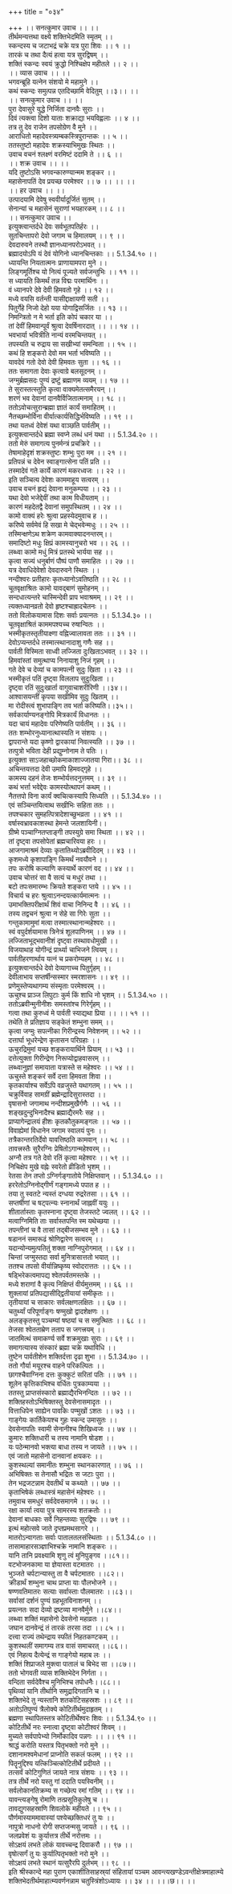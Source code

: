 +++
title = "०३४"

+++
।। सनत्कुमार उवाच ।। ।।  
तीर्थमन्यत्तथा वक्ष्ये शक्तिभेदमिति स्मृतम् ।।  
स्कन्दस्य च जटाभद्रं चक्रे यत्र पुरा शिवः ।। १ ।।  
तारकं च तथा दैत्यं हत्वा यत्र सुरद्विषम् ।।  
शक्तिं स्कन्दः स्वयं क्रुद्धो निश्चिक्षेप महीतले ।। २ ।।  
।। व्यास उवाच ।। ।।  
भगवन्ब्रूहि यत्नेन संशयो मे महामुने ।।  
कथं स्कन्दः समुत्पन्न एतदिच्छामि वेदितुम् ।।३।। ।।  
।। सनत्कुमार उवाच ।। ।।  
पुरा देवासुरे युद्धे निर्जिता दानवैः सुराः ।।  
दिवं त्यक्त्वा दिशो याताः शक्राद्या भयविह्वलाः ।। ४ ।।  
तत्र तु देव राजेन तपसोग्रेण वै मुने ।।  
आराधितो महादेवस्त्र्यम्बकस्त्रिपुरान्तकः ।। ५ ।।  
ततस्तुष्टो महादेवः शक्रस्याभिमुखः स्थितः ।।  
उवाच वचनं श्लक्ष्णं वरमिष्टं ददामि ते ।। ६ ।।  
।। शक्र उवाच ।। ।।  
यदि तुष्टोऽसि भगवन्कारुण्यान्मम शङ्कर ।।  
महासेनापतिं देव प्रयच्छ परमेश्वर ।। ७ ।। ।। ।।  
।। हर उवाच ।। ।।  
उत्पादयामि देवेषु स्ववीर्यादूर्जितं सुतम् ।।  
सेनान्यां च महासेनं सुराणां भयहारकम् ।। ८ ।।  
।। सनत्कुमार उवाच ।।  
इत्युक्त्वान्तर्दधे देवः सर्वभूतपतिर्हरः ।।  
सुतचिन्तापरो देवो जगाम च हिमालयम् ।। ९ ।।  
देवदारुवने तस्थौ ज्ञानध्यानपरोऽभवत् ।।  
ब्रह्मादयोऽपि यं देवं योगिनो ध्यानचिन्तकाः ।। 5.1.34.१० ।।  
ध्यायन्ति नियतात्मनः प्राणायामपरा मुने ।।  
लिङ्गमूर्तिश्च यो नित्यं पूज्यते सर्वजन्तुभिः ।। ११ ।।  
स ध्यायति किमर्थं तन्न विद्मः परमार्थिनः ।।  
वं ध्यानपरे देवे देवी हिमवतो गृहे ।। १२ ।।  
मध्ये वयसि वर्तन्ती यासीद्दाक्षायणी सती ।।  
 पितुर्गेहे निजो देहो यया योगाद्विसर्जितः ।। १३ ।।  
निमन्त्रितो न मे भर्ता इति कोपं चकार या ।।  
तां देवीं हिमवान्पूर्वं श्रुत्वा देवर्षिनारदात् ।। ।। १४ ।।  
भवभार्या भवित्रीति नान्यं वरमचिन्तयत् ।।  
तपस्यति च रुद्राय सा सखीभ्यां समन्विता ।। १५ ।।  
कथं हि शङ्करो देवो मम भर्ता भविष्यति ।।  
यावदेवं गतो देवो देवी हिमवतः सुता ।। १६ ।।  
ततः समागता देवाः कृत्वाग्रे बलसूदनम् ।।  
जग्मुर्ब्रह्मसदः पुण्यं द्रष्टुं ब्रह्माणम व्ययम् ।। १७ ।।  
ते सुरास्तत्स्तुति कृत्वा वाक्यमेतत्समैरयन् ।।  
शरणं भव देवानां दानवैर्विजितात्मनाम् ।। १८ ।।  
ततोऽवोचत्सुरान्ब्रह्मा ज्ञातं कार्यं समाहितम् ।।  
नैतच्छम्भोर्विना वीर्यात्कार्यसिद्धिर्भविष्यति ।। १९ ।।  
तथा यतध्वं देवेशं यथा वाञ्छति पार्वतीम् ।।  
इत्युक्त्वान्तर्दधे ब्रह्मा स्वप्ने लब्धं धनं यथा ।। 5.1.34.२० ।।  
ततो मेरुं समागत्य पुनर्मन्त्रं प्रचक्रिरे ।।  
तेषामाहेदृशं शक्रस्तुष्टः शम्भुः पुरा मम ।। २१ ।।  
प्रतिपन्नं च देवेन स्वाङ्गात्सेना पतिं प्रति ।।  
तस्मादेवं गते कार्ये कारणं मकरध्वजः ।। २२ ।।  
इति सञ्चित्य देवेशः काममाहूय सत्वरम् ।।  
उवाच वचनं हृद्यं देवाना मनुकम्पया ।। २३ ।।  
यथा देवो भजेद्देवीं तथा काम विधीयताम् ।।  
कारणं महदेतद्वै देवानां समुपस्थितम् ।। २४ ।।  
कामो वाक्यं हरेः श्रुत्वा प्रहस्येदमुवाच ह ।।  
करिष्ये सर्वमेवं हि सखा मे चेद्भवेन्मधुः ।। २५ ।।  
तस्मिन्क्षणेऽथ शक्रेण कामवाक्यादनन्तरम्।।  
समादिष्टो मधुः क्षिप्रं कामस्यानुचरो भव ।। २६ ।।  
लब्ध्वा कामो मधुं मित्रं प्रतस्थे भार्यया सह ।।  
कृत्वा सज्यं धनुर्बाणं पौष्पं पाणौ समाहितः ।। २७ ।।  
यत्र देवाधिदेवेशो देवदारुवने स्थितः ।।  
नन्दीश्वरः प्रतीहारः कृतध्यानोऽवतिष्ठति ।। २८ ।।  
चूतवृक्षाश्रितः कामो यावद्बाणं सुमोहनम् ।।  
सन्दधात्यन्तरे चास्मिन्देवी प्राप भवाश्रमम् ।। २९ ।।  
त्यक्तध्यानव्रतो देवो हृष्टश्चाह्रादचेतनः ।।  
ततो विलोकयामास दिशः सर्वाः प्रयत्नतः ।। 5.1.34.३० ।।  
चूतवृक्षाश्रितं काममपश्यच्च रुषान्वितः ।।  
भस्मीकृतस्तृतीयाक्ष्णा वह्निज्वालावता ततः ।। ३१ ।।  
देवोऽप्यन्तर्दधे तस्मात्स्थानादाशु गणैः सह ।।  
पार्वती विस्मिता साध्वी लज्जिता दुःखिताऽभवत् ।। ३२ ।।  
हिमवांस्तां समुत्थाप्य निनायाशु निजं गृहम् ।।  
गते देवे च देव्यां च कामपत्नी सुदुः खिता ।। २३ ।।  
भस्मीकृतं पतिं दृष्ट्वा विललाप सुदुःखिता ।।  
दृष्ट्वा रतिं सुदुःखार्ता वागुवाचाशरीरिणी ।।३४।।  
आश्वासयन्तीं कृपया सखीमिव सुदुः खिताम् ।।  
मा रोदीस्त्वं शुभापाङ्गि तव भर्ता करिष्यति।।३५।।  
सर्वकार्याण्यनङ्गोपि मित्रकार्यं विधानतः ।।  
यदा चायं महादेवः परिणेष्यति पार्वतीम् ।। ३६ ।।  
ततः शम्भोरनुध्यानात्थास्यति न संशयः ।।  
द्वापरान्ते यदा कृष्णो द्वारकायां निवत्स्यति ।। ३७ ।।  
तत्पुत्रो भविता देही प्रद्युम्नोनाम ते पतिः ।।  
इत्युक्ता साऽजहाच्छोकमाकाशाज्जातया गिरा।। ३८ ।।  
अचिन्तयत्तदा देवी उमापि हिमवद्गृहे ।।  
कामस्य दहनं तेजः शम्भोर्यत्तदनुत्तमम् ।। ३९ ।।  
कथं भर्त्ता भवेद्देवः कामस्योत्थापनं कथम् ।।  
नैतत्तपो विना कार्यं क्वचित्कस्यापि सिध्यति ।। 5.1.34.४० ।।  
एवं सञ्चिन्तयित्वाथ सखीभिः सहिता ततः ।।  
तपश्चकार सुमहत्पित्रादेशाच्छुभव्रता ।। ४१ ।।  
वर्षास्वभ्रावकाशस्था हेमन्ते जलशायिनी।।  
ग्रीष्मे पञ्चाग्नितप्ताङ्गी तपस्युग्रे समा स्थिता ।। ४२ ।।  
तां दृष्ट्वा तपसोपेतां ब्रह्मचारिवया हरः ।।  
आजगामाश्रमं देव्याः कृतातिथ्योऽब्रवीदिदम् ।। ४३ ।।  
कृशमध्ये कृशापाङ्गि किमर्थं नवयौवने ।।  
तपः करोषि कल्याणि कस्यार्थे कारणं वद ।। ४४ ।।  
उवाच चोत्तरं सा वै सत्यं च मधुरं तथा ।।  
बटो तपःसमारम्भः क्रियते शङ्करा प्तये ।। ४५ ।।  
विचार्य च हरः श्रुत्वाऽनन्दयत्कार्यमात्मनः ।।  
उमाभक्तिपरीक्षार्थं शिवं वाचा निनिन्द वै ।। ४६ ।।  
तस्य तद्वचनं श्रुत्वा न सेहे सा गिरेः सुता ।।  
गन्तुकामामुमां मत्वा तस्मात्स्थानान्महेश्वरः ।।  
स्वं वपुर्दर्शयामास त्रिनेत्रं शूलपाणिनम् ।। ४७ ।।  
लज्जिताभूद्भवानीशं दृष्ट्वा तस्थावधोमुखी ।।  
विजयाथाह योगीन्द्रं प्रार्थ्या चाभिजने त्वियम् ।।  
पार्वतीहरणार्थाय यत्नं च प्रकरोम्यहम् ।। ४८ ।।  
इत्युक्त्वान्तर्दधे देवो देव्यागाच्च पितुर्गृहम् ।।  
देवीलाभाय सप्तर्षीन्सस्मार स्मरशासनः ।। ४९ ।।  
प्रणेमुस्तेप्यथागम्य संस्मृताः परमेश्वरम् ।।  
ऊचुश्च प्राञ्ज लिपुटाः कुर्म किं शाधि नो भृशम् ।। 5.1.34.५० ।।  
ततोऽब्रवीन्मुनीनीशः समस्तांश्च गिरेर्गृहम् ।।  
गत्वा तथा कुरुध्वं मे पार्वती स्याद्यथा प्रिया ।। ।। ५१ ।।  
तथेति ते प्रतिज्ञाय सङ्केतं शम्भुना समम् ।।  
कृत्वा जग्मुः सपत्नीका गिरीन्द्रस्य निवेशनम् ।। ५२ ।।  
दत्तार्घा भूधरेन्द्रेण कृतासन परिग्रहाः ।।  
ऊचुरद्रिमुमां यच्छ शङ्करायार्थिने प्रियाम् ।। ५३ ।।  
दत्तेत्युक्ता गिरीन्द्रेण निरूप्योद्वाहवासरम् ।।  
लब्ध्वानुज्ञां समायाता यत्रास्ते स महेश्वरः ।। ५४ ।।  
ऊचुस्ते शङ्करं सर्वे दत्ता हिमवता शिवा ।।  
कृतकार्याश्च सर्वेऽपि वव्रजुस्ते यथागतम् ।। ५५ ।।  
चक्रुर्विवाह सामग्रीं ब्रह्मेन्द्रादिसुरास्तदा ।।  
वृषासनो जगामाथ नन्दीशप्रमुखैर्गणैः ।। ५६ ।।  
शङ्खदुन्दुभिनादैश्च ब्रह्माद्यैरमरैः सह ।।  
प्राप्यागेन्द्रालयं हीशः कृतकौतुकमङ्गलः ।। ५७ ।।  
विवाह्येमां विधानेन जगाम स्वालयं पुनः ।।  
तत्रैकान्तरतिर्देवो यावत्तिष्ठति कामवान् ।। ५८ ।।  
तावत्त्रस्तैः सुरैरग्निः प्रेषितोऽगान्महेश्वरम् ।।  
अग्नौ तत्र गते देवो रतिं कृत्वा महेश्वरः ।। ५९ ।।  
निचिक्षेप मुखे वह्नेः स्वरेतो व्रीडितो भृशम् ।।  
रेतसा तेन तप्तो ऽग्निर्गङ्गातोये निक्षिप्तवान् ।। 5.1.34.६० ।।  
हररेतोऽग्निनोद्गीर्णं गङ्गामध्ये पपात ह ।।  
तया तु स्वतटे न्यस्तं दग्धया रुद्ररेतसा ।। ६१ ।।  
सप्तर्षीणां च षट्पत्न्यः स्नानार्थं जाह्नवीं ययुः ।।  
शीतार्तास्ताः कृतस्नाना दृष्ट्वा तेजस्तटे ज्वलत् ।। ६२ ।।  
मत्वाग्निमिति ताः सर्वास्तपन्ति स्म यथेच्छया ।।  
तपन्तीनां च वै तासां तद्बीजसम्भव मुने ।। ६३ ।।  
षडाननं समारूढं श्रोणिद्वारेण सत्वरम् ।।  
यदान्योन्यमुत्पतितुं शक्ता नाग्निपुरोगमात् ।। ६४ ।।  
चिन्तां जग्मुस्तदा सर्वा मुनित्रासात्ततो भयात् ।।  
ततश्च तपसो वीर्यान्निष्कृष्य स्वोदरात्ततः ।। ६५ ।।  
षड्भिरेकत्वमापद्य श्वेतपर्वतमस्तके ।।  
मध्ये शराणां वै कृत्य निक्षिप्तं वीर्यमुत्तमम् ।। ६६ ।।  
शुक्लायां प्रतिपद्यासीद्द्वितीयायां समीकृतः ।।  
तृतीयायां च साकारः सर्वलक्षणलक्षितः ।। ६७ ।।  
चतुर्थ्यां परिपूर्णाङ्गः षण्मुखो द्वादशेक्षणः ।।  
अलङ्कृतस्तु पञ्चम्यां षष्ठ्यां च स समुत्थितः ।। ६८ ।।  
तेजसा श्वेतताम्रेण तताप स जगत्त्रयम् ।।  
जातमित्थं समाकर्ण्य सर्वे शक्रमुखाः सुराः ।। ६९ ।।  
समागत्यास्य संस्कारं ब्रह्मा चक्रे यथाविधि ।।  
तुष्टेन पार्वतीशेन शक्तिर्दत्ता दृढा शुभा ।। 5.1.34.७० ।।  
ततो गौर्या मयूरश्च वाहने परिकल्पितः ।।  
छागश्चैवाग्निना दत्तः कुक्कुटं सरितां पतिः ।। ७१ ।।  
शूलेन कृत्तिकाभिश्च वर्धितः पुत्रकाम्यया ।।  
ततस्तु प्राप्तसंस्कारो ब्रह्माद्यैरभिनन्दितः ।। ७२ ।।  
शक्तिहस्तोऽभिषिक्तस्तु देवसेनासमादृतः ।।  
वित्ताधिपेन साह्येन पावकिः पण्मुखों ऽशतः ।। ७३ ।।  
गाङ्गेयः कार्तिकेयश्च गुहः स्कन्द उमासुतः ।।  
देवसेनापतिः स्वामी सेनानीश्च शिखिध्वजः ।। ७४ ।।  
कुमारः शक्तिधारी च तस्य नामानि षोडश ।।  
यः पठेन्मानवो भक्त्या बाधा तस्य न जायते ।। ७५ ।।  
एवं जातो महासेनो दानवानां क्षयकरः ।।  
कुशस्थल्यां समानीतः शम्भुना स्थानकारणात् ।। ७६ ।।  
अभिषिक्तः स तेनासौ भद्रितः स जटाः पुरा ।।  
तेन भद्रजटन्नाम देवतीर्थं च कथ्यते ।। ७७ ।।  
कृताभिषेकं लब्धास्त्रं महासेनं महेश्वरः ।।  
तमुवाच समधुरं सर्वदेवसमागमे ।। ७८ ।।  
रक्षा कार्या त्वया पुत्र सामरस्य शतक्रतोः ।।  
देवानां बाधकाः सर्वे निहन्तव्याः सुरद्विषः ।। ७९ ।।  
इत्थं महोत्सवे जाते दृप्तप्रमथसागरे ।।  
मातरोऽन्वागताः सर्वाः पातालतलसंस्थिताः ।। 5.1.34.८० ।।  
तासामाहारसञ्ज्ञाभिश्चक्रे नामानि शङ्करः ।।  
यानि तानि प्रवक्ष्यामि शृणु त्वं मुनिपुङ्गव ।।८१।।  
वटभोजनकामा या ज्ञेयास्ता वटमातरः ।।  
भुञ्जते चर्पटान्यास्तु ता वै चर्पटमातरः ।।८२।।  
क्रीडार्थं शम्भुना चाथ प्राप्ता याः पौलभोजने ।।  
षण्णवतिमातरः सत्याः सर्वास्ताः पौलमातरः ।।८३।।  
सर्वासां दर्शनं पुण्यं ग्रहभूतविनाशनम् ।।  
प्रयत्नतः सदा देव्यो द्रष्टव्या मानवैर्मुने ।।८४।।  
लब्ध्वा शक्तिं महासेनो देवसेनो महाव्रतः ।।  
जघान दानवेन्द्रं तं तारकं तरसा तदा ।। ८५ ।।  
दत्त्वा राज्यं तथेन्द्राय स्फीतं निहतकण्टकम् ।।  
कुशस्थलीं समागम्य तत्र वासं समाचरत् ।।८६।।  
एवं निहत्य दैत्येन्द्रं स गाङ्गेयो महाब लः ।।  
शक्तिं शिप्राजले मुक्त्वा पातालं च बिभेद सा ।।८७।।  
ततो भोगवती व्यास शक्तिभेदेन निर्गता ।।  
वन्दिता सर्वदेवैश्च मुनिभिश्च तपोधनैः।।८८।।  
पृथिव्यां यानि तीर्थानि समुद्रादिगतानि च ।।  
शक्तिभेदे तु न्यस्तानि शतकोटिसहस्रशः ।। ८९ ।।  
अतोऽतिपुण्यं त्रैलोक्ये कोटितीर्थमुदाहृतम् ।।  
ब्रह्मणा स्थापितस्तत्र कोटितीर्थेश्वरः शिवः ।। 5.1.34.९० ।।  
कोटितीर्थे नरः स्नात्वा दृष्ट्वा कोटीश्वरं शिवम् ।।  
मुच्यते सर्वपापेभ्यो निर्मोकादिव पन्नगः ।। ।। ९१ ।।  
श्राद्धं करोति यस्तत्र पितृभक्तो नरो मुने ।।  
दशानामश्वमेधानां प्राप्नोति सकलं फलम् ।। ९२ ।।  
पितॄनुद्दिश्य यत्किञ्चित्कोटितीर्थे प्रदीयते ।।  
तत्सर्वं कोटिगुणितं जायते नात्र संशयः ।। ९३ ।।  
तत्र तीर्थे नरो यस्तु गां ददाति पयस्विनीम् ।।  
सर्वलोकानतिक्रम्य स गच्छेत्प रमां गतिम् ।। ९४ ।।  
यावन्त्यङ्गेषु रोमाणि तत्प्रसूतिकुलेषु च ।।  
तावद्युगसहस्राणि शिवलोके महीयते ।। ९५ ।।  
पौर्णमास्याममावास्यां पश्येच्छक्तिधरं तु यः ।।  
नापुत्रो नाधनो रोगी सप्तजन्मसु जायते ।। ९६ ।।  
जलप्रवेशं यः कुर्यात्तत्र तीर्थे नरोत्तमः ।।  
सोऽक्षयं लभते लोकं यावच्चन्द्र दिवाकरौ ।। ९७ ।।  
वृषोत्सर्गं तु यः कुर्यात्पितृभक्तो नरो मुने ।।  
सोऽक्षयं लभते स्थानं यत्सुरैरपि दुर्लभम् ।। ९८ ।।  
इति श्रीस्कान्दे महा पुराण एकाशीतिसाहस्र्यां संहितायां पञ्चम आवन्त्यखण्डेऽवन्तीक्षेत्रमाहात्म्ये शक्तिभेदतीर्थमाहात्म्यवर्णनन्नाम चतुस्त्रिंशोऽध्यायः ।। ३४ ।। ।।।छ।। ।।